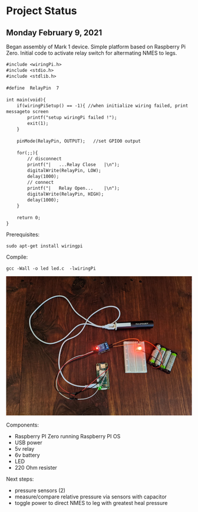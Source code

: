 # Project Status

## Monday February 9, 2021

Began assembly of Mark 1 device. Simple platform based on Raspberry Pi Zero.  Initial code to activate relay switch for altermating NMES to legs.

```
#include <wiringPi.h>
#include <stdio.h>
#include <stdlib.h>

#define  RelayPin  7

int main(void){
    if(wiringPiSetup() == -1){ //when initialize wiring failed, print messageto screen
        printf("setup wiringPi failed !");
        exit(1); 
    }
    
    pinMode(RelayPin, OUTPUT);   //set GPIO0 output

    for(;;){
        // disconnect
        printf("|   ...Relay Close   |\n");
        digitalWrite(RelayPin, LOW);
        delay(1000);
        // connect
        printf("|   Relay Open...    |\n");
        digitalWrite(RelayPin, HIGH);
        delay(1000);
    }

    return 0;
}
```

Prerequisites:

```
sudo apt-get install wiringpi
```


Compile:

```
gcc -Wall -o led led.c  -lwiringPi
```

![image](PXL_20210209.jpg)

Components:
* Raspberry PI Zero running Raspberry PI OS
* USB power
* 5v relay
* 6v battery
* LED
* 220 Ohm resister

Next steps:

* pressure sensors (2)
* measure/compare relative pressure via sensors with capacitor
* toggle power to direct NMES to leg with greatest heal pressure


